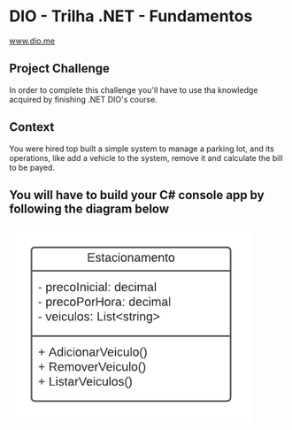 # DIO - Trilha .NET - Fundamentos
www.dio.me

## Project Challenge
In order to complete this challenge you'll have to use tha knowledge acquired by finishing .NET DIO's course.

## Context
You were hired top built a simple system to manage a parking lot, and its operations, like add a vehicle to the system, remove it and calculate the bill to be payed.

## You will have to build your C# console app by following the diagram below 
![Diagrama de classe estacionamento](diagrama_classe_estacionamento.png)

